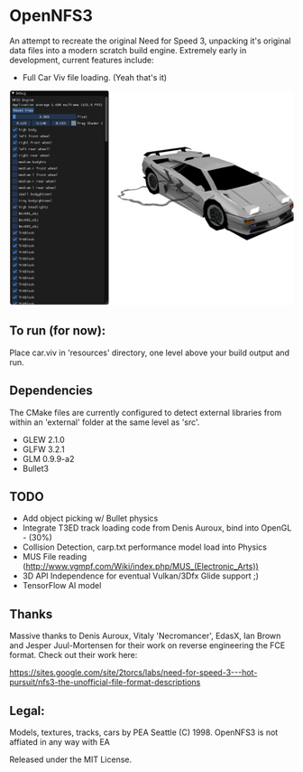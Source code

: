 # OpenNFS3

An attempt to recreate the original Need for Speed 3, unpacking it's original data files into a modern scratch build engine. Extremely early in development, current features include:
 
* Full Car Viv file loading. (Yeah that's it)

![Screenshot](BuildProgress.png)

## To run (for now):

Place car.viv in 'resources' directory, one level above your build output and run.

## Dependencies

The CMake files are currently configured to detect external libraries from within an 'external' folder at the same level as 'src'.

* GLEW 2.1.0
* GLFW 3.2.1
* GLM 0.9.9-a2
* Bullet3

## TODO

* Add object picking w/ Bullet physics
* Integrate T3ED track loading code from Denis Auroux, bind into OpenGL - (30%)
* Collision Detection, carp.txt performance model load into Physics
* MUS File reading (http://www.vgmpf.com/Wiki/index.php/MUS_(Electronic_Arts))
* 3D API Independence for eventual Vulkan/3Dfx Glide support ;)
* TensorFlow AI model 

## Thanks

Massive thanks to Denis Auroux, Vitaly 'Necromancer', EdasX, Ian Brown and Jesper Juul-Mortensen for their work on reverse engineering the FCE format. Check out their work here:

https://sites.google.com/site/2torcs/labs/need-for-speed-3---hot-pursuit/nfs3-the-unofficial-file-format-descriptions

## Legal:
Models, textures, tracks, cars by PEA Seattle (C) 1998.
OpenNFS3 is not affiated in any way with EA

Released under the MIT License.

